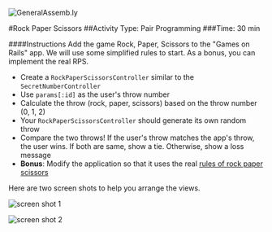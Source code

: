 ![GeneralAssemb.ly](http://studio.generalassemb.ly/GA_Slide_Assets/Exercise_icon_md.png)

#Rock Paper Scissors
##Activity Type: Pair Programming
###Time: 30 min

####Instructions
Add the game Rock, Paper, Scissors to the "Games on Rails" app. We will use some simplified rules to start. As a bonus, you can implement the real RPS.

* Create a `RockPaperScissorsController` similar to the `SecretNumberController`
* Use `params[:id]` as the user's throw number
* Calculate the throw (rock, paper, scissors) based on the throw number (0, 1, 2)
* Your `RockPaperScissorsController` should generate its own random throw
* Compare the two throws! If the user's throw matches the app's throw, the user wins. If both are same, show a tie. Otherwise, show a loss message
* __Bonus__: Modify the application so that it uses the real [rules of rock paper scissors](http://en.wikipedia.org/wiki/Rock-paper-scissors)

Here are two screen shots to help you arrange the views.

![screen shot 1](../../assets/rails/lesson_8_final_screen_shot.png)

![screen shot 2](../../assets/rails/throw_choice.png)
